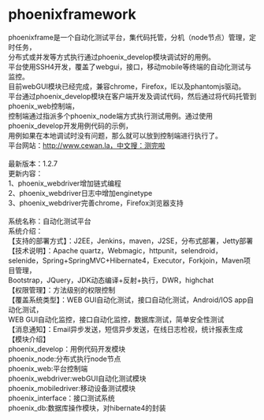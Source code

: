 # phoenixframework<br>
phoenixframe是一个自动化测试平台，集代码托管，分机（node节点）管理，定时任务，<br>
分布式或并发等方式执行通过phoenix_develop模块调试好的用例。<br>
平台使用SSH4开发，覆盖了webgui，接口，移动mobile等终端的自动化测试与监控。<br>
目前webGUI模块已经完成，兼容chrome，Firefox，IE以及phantomjs驱动。<br>
平台通过phoenix_develop模块在客户端开发及调试代码，然后通过将代码托管到phoenix_web控制端，<br>
控制端通过指派多个phoenix_node端方式执行测试用例。通过使用phoenix_develop开发用例代码的示例，<br>
用例如果在本地调试时没有问题，那么就可以放到控制端进行执行了。<br>
平台网站：http://www.cewan.la，中文搜：测完啦<br>
<br>
最新版本：1.2.7<br>
更新内容：<br>
1、phoenix_webdriver增加链式编程<br>
2、phoenix_webdriver日志中增加enginetype<br>
3、phoenix_webdriver完善chrome，Firefox浏览器支持<br>
<br>
系统名称：自动化测试平台<br> 
系统介绍： <br>
【支持的部署方式】：J2EE，Jenkins，maven，J2SE，分布式部署，Jetty部署 <br>
【技术说明】：Apache quartz，Webmagic，httpunit，selendroid，<br>
selenide，Spring+SpringMVC+Hibernate4，Executor，Forkjoin，Maven项目管理，<br>
Bootstrap，JQuery，JDK动态编译+反射+执行，DWR，highchat <br>
【权限管理】：方法级别的权限控制 <br>
【覆盖系统类型】：WEB GUI自动化测试，接口自动化测试，Android/IOS app自动化测试，<br>
WEB GUI自动化监控，接口自动化监控，数据库测试，简单安全性测试 <br>
【消息通知】：Email异步发送，短信异步发送，在线日志检视，统计报表生成<br>
【模块介绍】<br>
phoenix_develop：用例代码开发模块<br>
phoenix_node:分布式执行node节点<br>
phoenix_web:平台控制端<br>
phoenix_webdriver:webGUI自动化测试模块<br>
phoenix_mobiledriver:移动设备测试模块<br>
phoenix_interface：接口测试系统<br>
phoenix_db:数据库操作模块，对hibernate4的封装<br>
